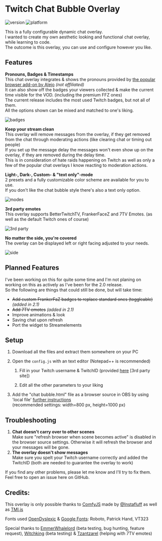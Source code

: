 # Twitch Chat Bubble Overlay

![version](https://img.shields.io/badge/Version-2.1-success?style=for-the-badge) ![platform](https://img.shields.io/badge/Platforms-OBS%2FSLOBS-informational?style=for-the-badge)

This is a fully configurable dynamic chat overlay.</br>
I wanted to create my own aesthetic looking and functional chat overlay, while learning to code.</br>
The outcome is this overlay, you can use and configure however you like.

## Features ##

**Pronouns, Badges & Timestamps**
</br>This chat overlay integrates & shows the pronouns provided by [the popular browser add-on by Alejo](https://pronouns.alejo.io/) *(not affiliated)*</br>
It can also show off the badges your viewers collected & make the current time visible for the VOD. (including the premium FFZ ones)</br>
The current release includes the most used Twitch badges, but not all of them.</br>
All the options shown can be mixed and matched to one's liking.

![badges](https://cdn.discordapp.com/attachments/900379061900156948/970071286833352795/Badges.jpg)

**Keep your stream clean**
</br>This overlay will remove messages from the overlay, if they get removed from the chat through moderating actions (like clearing chat or timing out people)</br>
If you set up the message delay the messages won't even show up on the overlay, if they are removed during the delay time.</br>
This is in consideration of hate raids happening on Twitch as well as only a few of the popular chat overlays I know reacting to moderation actions.

**Light-, Dark-, Custom- & "text only"-mode**
</br>2 presets and a fully customizable color scheme are available for you to use.</br>
If you don't like the chat bubble style there's also a text only option.

![modes](https://cdn.discordapp.com/attachments/900379061900156948/970010213421822002/Modes.jpg)

**3rd party emotes**
</br>This overlay supports BetterTwitchTV, FrankerFaceZ and 7TV Emotes. (as well as the default Twitch ones of course)

![3rd party](https://cdn.discordapp.com/attachments/900379061900156948/970068795576168469/emotes.gif)

**No matter the side, you're covered**
</br>The overlay can be displayed left or right facing adjusted to your needs.

![side](https://cdn.discordapp.com/attachments/900379061900156948/970010213614751764/Sides.jpg)

## Planned Features ##
I've been working on this for quite some time and I'm not planing on working on this as actively as I've been for the 2.0 release.</br>
So the following are things that could still be done, but will take time:
- ~~Add custom FrankerFaZ badges to replace standard ones (toggleable)~~ *(added in 2.1)*
- ~~Add 7TV emotes~~ *(added in 2.1)*
- Improve animations & look
- Saving chat upon refresh
- Port the widget to Streamelements

## Setup ##
1. Download all the files and extract them somewhere on your PC

2. Open the ``config.js`` with an text editor (Notepad++ is recommended)

   1. Fill in your Twitch username & TwitchID (provided [here](https://www.streamweasels.com/support/convert-twitch-username-to-user-id/) [3rd party site]) 

   2. Edit all the other parameters to your liking

3. Add the "chat bubble.html" file as a browser source in OBS by using 'local file' [further instructions](https://obsproject.com/wiki/Sources-Guide#browser-source)</br>
(recommended settings: width=800 px, height=1000 px)

## Troubleshooting ##
1. __Chat doesn't carry over to other scenes__</br>
Make sure "refresh browser when scene becomes active" is disabled in the browser source settings. Otherwise it will refresh the browser and your messages will be gone.
2. __The overlay doesn't show messages__</br>
Make sure you spelt your Twitch username correctly and added the TwitchID (both are needed to guarantee the overlay to work)</br>

If you find any other problems, please let me know and I'll try to fix them. Feel free to open an issue here on GitHub.

## Credits: ##
This overlay is only possible thanks to [ComfyJS](https://github.com/instafluff/ComfyJS) made by [@Instafluff](https://github.com/instafluff) as well as [TMI.js](https://github.com/tmijs/tmi.js)

Fonts used [OpenDyslexic](https://github.com/antijingoist/opendyslexic) & [Google Fonts](https://fonts.google.com/): Roboto, Patrick Hand, VT323

Special thanks to [EmmerWhalelord](https://www.twitch.tv/emmer_whalelord) (beta testing, bug hunting, feature request), [Witchking](https://www.twitch.tv/witchking1999) (beta testing) & [Tzantzarel](https://www.twitch.tv/tzantzarel) (helping with 7TV emotes)
